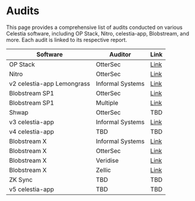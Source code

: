 # Audits

This page provides a comprehensive list of audits conducted on various Celestia software, including OP Stack, Nitro, celestia-app, Blobstream, and more. Each audit is linked to its respective report.

| Software | Auditor | Link |
|----------|---------|------|
| OP Stack | OtterSec | [Link](https://docs.celestia.org/audits/Celestia_OP_Stack_Audit.pdf) |
| Nitro | OtterSec | [Link](https://github.com/celestiaorg/nitro/blob/celestia-v2.3.3/audits/celestia/arbitrum_nitro_celestia_audit_report.pdf) |
| v2 celestia-app Lemongrass | Informal Systems | [Link](https://github.com/celestiaorg/celestia-app/blob/main/docs/audit/informal-systems-v2.pdf) |
| Blobstream SP1 | OtterSec | [Link](https://docs.celestia.org/audits/SP1_Blobstream_Ottersec_Audit.pdf) |
| Blobstream SP1 | Multiple | [Link](https://github.com/succinctlabs/sp1/tree/dev/audits) |
| Shwap | OtterSec | TBD |
| v3 celestia-app | Informal Systems | [Link](https://github.com/celestiaorg/celestia-app/blob/main/docs/audit/informal-systems-authored-blobs.pdf) |
| v4 celestia-app | TBD | TBD |
| Blobstream X | Informal Systems | [Link](https://docs.celestia.org/audits/Blobstream_X-Informal_Systems_Audit.pdf) |
| Blobstream X | OtterSec | [Link](https://docs.celestia.org/audits/Blobstream_X-OtterSec_Audit.pdf) |
| Blobstream X | Veridise | [Link](https://docs.celestia.org/audits/Blobstream_X-Veridise_Audit.pdf) |
| Blobstream X | Zellic | [Link](https://docs.celestia.org/audits/Blobstream_X-Zellic_Audit.pdf) |
| ZK Sync | TBD | TBD |
| v5 celestia-app | TBD | TBD |